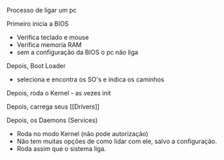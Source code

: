 Processo de ligar um pc

Primeiro inicia a BIOS
 - Verifica teclado e mouse
 - Verifica memoria RAM
- sem a  configuração da BIOS o pc não liga

Depois, Boot Loader
- seleciona e encontra os SO's e indica os caminhos

Depois, roda o Kernel - as vezes init

Depois, carrega seus [[Drivers]]

Depois, os Daemons (Services)
- Roda no modo Kernel (não pode autorização)
- Não tem muitas opções de como lidar com ele, salvo a configuração.
- Roda assim que o sistema liga.